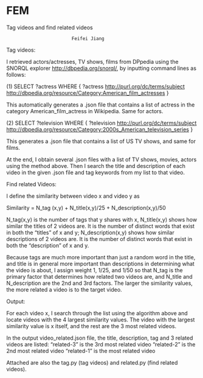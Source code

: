 FEM
===

Tag videos and find related videos

                            Feifei Jiang

Tag videos:

 I retrieved actors/actresses, TV shows, films from DPpedia using the SNORQL explorer http://dbpedia.org/snorql/, by inputting command lines as follows: 

(1) 
SELECT ?actress WHERE { ?actress <http://purl.org/dc/terms/subject> <http://dbpedia.org/resource/Category:American_film_actresses> }

This automatically generates a .json file that contains a list of actress in the category American_film_actress in Wikipedia. Same for actors.

 (2)
SELECT ?television WHERE { ?television <http://purl.org/dc/terms/subject> <http://dbpedia.org/resource/Category:2000s_American_television_series> }

This generates a .json file that contains a list of US TV shows, and same for films.

At the end, I obtain several .json files with a  list of  TV shows, movies, actors using the method above. Then I search the title and description of each video in the given .json file and tag keywords from my list to that video.


Find related Videos:

I define the similarity between video x and video y as

Similarity = N_tag (x,y) + N_title(x,y)/25 + N_description(x,y)/50

N_tag(x,y) is the number of tags that y shares with x,
N_title(x,y) shows how similar the titles of 2 videos are. It is the number of distinct words that exist in both the “titles” of x and y;
N_description(x,y) shows how similar descriptions of 2 videos are. It is the number of distinct words that exist in both the “description” of x and y.

Because tags are much more important than just a random word in the title, and title is in general more important than descriptions in determining what the video is about, I assign weight 1, 1/25, and 1/50 so that N_tag is the primary factor that determines how related two videos are, and N_title and N_description are the 2nd and 3rd factors.  The larger the similarity values, the more related a video is to the target video.


Output:

For each video x, I search through the list using the algorithm above and locate videos with the 4 largest similarity values. The video with the largest similarity value is x itself, and the rest are the 3 most related videos. 

In the output video_related.json file, the title, description, tag and 3 related videos are listed:
“related-3” is the 3rd most related video
“related-2” is the 2nd most related video
“related-1” is the most related video

Attached are also the tag.py (tag videos) and related.py (find related videos).

